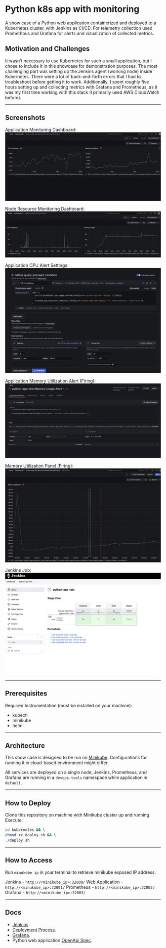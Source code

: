 # Python k8s app with monitoring

A show case of a Python web application containerized and deployed to a Kubernetes cluster, with Jenkins as CI/CD. For telemetry collection used Promethous and Grafana for alerts and vizualization of collected metrics.

## Motivation and Challenges

It wasn’t necessary to use Kubernetes for such a small application, but I chose to include it in this showcase for demonstration purposes.
The most challenging part was setting up the Jenkins agent (working node) inside Kubernetes. There were a lot of back-and-forth errors that I had to troubleshoot before getting it to work.
Additionally, I spent roughly five hours setting up and collecting metrics with Grafana and Prometheus, as it was my first time working with this stack (I primarily used AWS CloudWatch before).

---

## Screenshots

Application Monitoring Dashboard:
![](./assets/application-dashboard.png)

Node Resource Monitoring Dashboard:
![](./assets/node-dashboard.png)

Application CPU Alert Settings:
![](./assets/cpu-alert.png)

Application Memory Utilization Alert (Firing):
![](./assets/memory-alert.png)

Memory Utilization Panel (Firing):
![](./assets/firing-panel.png)

Jenkins Job:
![](./assets/jenkins-job.png)

---

## Prerequisites

Required Instrumentation (must be installed on your machine):
- kubectl
- minikube
- helm

---

## Architecture

This show case is designed to be run on [Minikube](https://minikube.sigs.k8s.io/docs/). Configurations for running it in cloud-based environment might differ.

All services are deployed on a single node, Jenkins, Prometheus, and Grafana are running in a `devops-tools` namespace while application in `default`.

---

## How to Deploy

Clone this repository on machine with Minikube cluster up and running. Execute:

```sh
cd kubernetes && \
chmod +x deploy.sh && \
./deploy.sh
```

---

## How to Access

Run `minukebe ip` in your terminal to retrieve minikube exposed IP address.

Jenkins - `http://<minikube_ip>:32000/`
Web Application - `http://<minukube_ip>:32001/`
Prometheus - `http://<minikube_ip>:32002/`
Grafana - `http://<minikube_ip>:32003/`

---

## Docs

- [Jenkins](./jenkins/README.md).
- [Deployment Process](./kubernetes/README.md).
- [Grafana](./kubernetes/grafana/README.md).
- Python web application [OpenApi Spec](./openapi.yaml).
